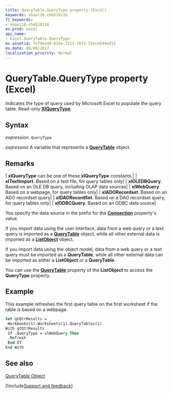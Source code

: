 ```yaml
---
title: QueryTable.QueryType property (Excel)
keywords: vbaxl10.chm518116
f1_keywords:
- vbaxl10.chm518116
ms.prod: excel
api_name:
- Excel.QueryTable.QueryType
ms.assetid: 7cf9ea40-62ea-7211-7832-31eceb44ed15
ms.date: 06/08/2017
localization_priority: Normal
---
```



# QueryTable.QueryType property (Excel)

Indicates the type of query used by Microsoft Excel to populate the query table. Read-only  **[XlQueryType](Excel.XlQueryType.md)**.


## Syntax

_expression_. `QueryType`

_expression_ A variable that represents a **[QueryTable](Excel.QueryTable.md)** object.


## Remarks



| **xlQueryType** can be one of these **xlQueryType** constants.|
| **xlTextImport**. Based on a text file, for query tables only|
| **xlOLEDBQuery**. Based on an OLE DB query, including OLAP data sources|
| **xlWebQuery**. Based on a webpage, for query tables only|
| **xlADORecordset**. Based on an ADO recordset query|
| **xlDAORecordSet**. Based on a DAO recordset query, for query tables only|
| **xlODBCQuery**. Based on an ODBC data source|

You specify the data source in the prefix for the  **[Connection](Excel.QueryTable.Connection.md)** property's value.

If you import data using the user interface, data from a web query or a text query is imported as a  **[QueryTable](Excel.QueryTable.md)** object, while all other external data is imported as a **[ListObject](Excel.ListObject.md)** object.

If you import data using the object model, data from a web query or a text query must be imported as a  **QueryTable**, while all other external data can be imported as either a **ListObject** or a **QueryTable**.

You can use the  **[QueryTable](Excel.ListObject.QueryTable.md)** property of the **ListObject** to access the **QueryType** property.


## Example

This example refreshes the first query table on the first worksheet if the table is based on a webpage.


```vb
Set qtQtrResults = _ 
 Workbooks(1).Worksheets(1).QueryTables(1) 
With qtQtrResults 
 if .QueryType = xlWebQuery Then 
 .Refresh 
 End If 
End With
```


## See also


[QueryTable Object](Excel.QueryTable.md)

[!include[Support and feedback](~/includes/feedback-boilerplate.md)]